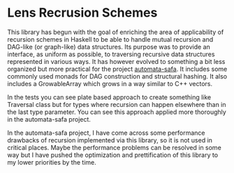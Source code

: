 Lens Recrusion Schemes
======================

This library has begun with the goal of enriching the area of applicability of
recursion schemes in Haskell to be able to handle mutual recursion and DAG-like
(or graph-like) data structures. Its purpose was to provide an interface, as
uniform as possible, to traversing recursive data structures represented in
various ways. It has however evolved to something a bit less organized but more
practical for the project
[automata-safa](https://github.com/p4l1ly/automata-safa). It includes some
commonly used monads for DAG construction and structural hashing. It also
includes a GrowableArray which grows in a way similar to C++ vectors.

In the tests you can see plate based approach to create something like
Traversal class but for types where recursion can happen elsewhere than in the
last type parameter. You can see this approach applied more thoroughly in the
automata-safa project.

In the automata-safa project, I have come across some performance drawbacks of
recursion implemented via this library, so it is not used in critical places.
Maybe the performance problems can be resolved in some way but I have pushed
the optimization and prettification of this library to my lower priorities by the
time.
